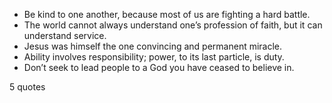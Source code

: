  - Be kind to one another, because most of us are fighting a hard battle.
 - The world cannot always understand one’s profession of faith, but it can understand service.
 - Jesus was himself the one convincing and permanent miracle.
 - Ability involves responsibility; power, to its last particle, is duty.
 - Don’t seek to lead people to a God you have ceased to believe in.

5 quotes